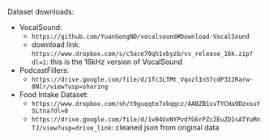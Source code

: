Dataset downloads:

- VocalSound:
    - `https://github.com/YuanGongND/vocalsound#Download-VocalSound`
    - download link: `https://www.dropbox.com/s/c5ace70qh1vbyzb/vs_release_16k.zip?dl=1`: this is the 16kHz version of VocalSound
- PodcastFillers: 
    - `https://drive.google.com/file/d/1fc3LTMt_VqxzlInS7cdP3I2Rarw-8Nlr/view?usp=sharing`
- Food Intake Dataset:
    - `https://www.dropbox.com/sh/t9guqqte7xbqqcz/AABZB1svTYCHa9DzxsuYSLtna?dl=0`
    - `https://drive.google.com/file/d/1v04UxNYPvdfG6rPZcZEuZD1sATYuMnTJ/view?usp=drive_link`: cleaned json from original data